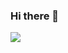 ### Hi there 👋
<a href="https://no-smoke-ui.herokuapp.com/" target="_blank"><img src="https://img.shields.io/badge/-M-%23EA4335"/></a>

<!--
**GaeTaeng/GaeTaeng** is a ✨ _special_ ✨ repository because its `README.md` (this file) appears on your GitHub profile.

Here are some ideas to get you started:

- 🔭 I’m currently working on ...
- 🌱 I’m currently learning ...
- 👯 I’m looking to collaborate on ...
- 🤔 I’m looking for help with ...
- 💬 Ask me about ...
- 📫 How to reach me: ...
- 😄 Pronouns: ...
- ⚡ Fun fact: ...
-->
